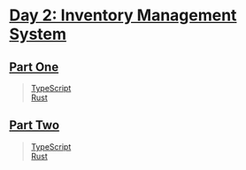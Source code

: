 # [Day 2: Inventory Management System](https://adventofcode.com/2018/day/2)

## [Part One](https://adventofcode.com/2018/day/2#part1)

> [TypeScript](/solutions/typescript/2018/02/src/p1.ts)\
> [Rust](/solutions/rust/2018/02/src/lib.rs)

## [Part Two](https://adventofcode.com/2018/day/2#part2)

> [TypeScript](/solutions/typescript/2018/02/src/p2.ts)\
> [Rust](/solutions/rust/2018/02/src/lib.rs)
